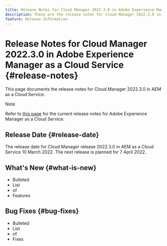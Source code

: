 ```yaml
---
title: Release Notes for Cloud Manager 2022.3.0 in Adobe Experience Manager as a Cloud Service
description: These are the release notes for Cloud Manager 2022.3.0 in AEM as a Cloud Service.
feature: Release Information
---
```


# Release Notes for Cloud Manager 2022.3.0 in Adobe Experience Manager as a Cloud Service {#release-notes}

This page documents the release notes for Cloud Manager 2022.3.0 in AEM as a Cloud Service.

>[!NOTE]
>
>Refer to [this page](/help/release-notes/release-notes-cloud/release-notes-current.md) for the current release notes for Adobe Experience Manager as a Cloud Service.

## Release Date {#release-date}

The release date for Cloud Manager release 2022.3.0 in AEM as a Cloud Service 10 March 2022. The next release is planned for 7 April 2022.

## What's New {#what-is-new}

* Bulleted
* List
* of
* Features

## Bug Fixes {#bug-fixes}

* Bulleted
* List
* of
* Fixes
